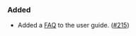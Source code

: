 <!--
A new scriv changelog fragment.

Uncomment the section that is right (remove the HTML comment wrapper).
For top level release notes, leave all the headers commented out.
-->

### Added

- Added a [FAQ] to the user guide. ([#215])

[FAQ]: https://bids-validator.readthedocs.io/en/latest/user_guide/faq.html
[#215]: https://github.com/bids-standard/bids-validator/issues/215

<!--
### Changed

- A bullet item for the Changed category.

-->
<!--
### Fixed

- A bullet item for the Fixed category.

-->
<!--
### Deprecated

- A bullet item for the Deprecated category.

-->
<!--
### Removed

- A bullet item for the Removed category.

-->
<!--
### Security

- A bullet item for the Security category.

-->
<!--
### Infrastructure

- A bullet item for the Infrastructure category.

-->
